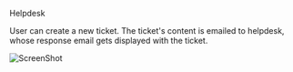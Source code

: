 Helpdesk

User can create a new ticket. The ticket's content is emailed to helpdesk, whose response email gets displayed with the ticket.

![ScreenShot](http://raw.github.com/merisw/helpdesk/master/app/assets/images/screenshot.png)
